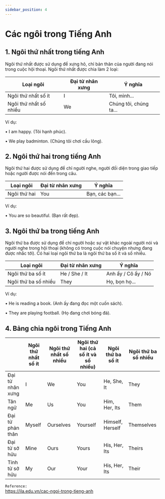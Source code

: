 ```yaml
---
sidebar_position: 4
---
```


# Các ngôi trong Tiếng Anh

## 1. Ngôi thứ nhất trong tiếng Anh
Ngôi thứ nhất được sử dụng để xưng hô, chỉ bản thân của người đang nói trong cuộc hội thoại. 
Ngôi thứ nhất được chia làm 2 loại:

| Loại ngôi              | Đại từ nhân xưng | Ý nghĩa                        |
| ---------------------- | ---------------- | ------------------------------ |
| Ngôi thứ nhất số ít    | I                | Tôi, mình...                   |
| Ngôi thứ nhất số nhiều | We               | Chúng tôi, chúng ta...         |

Ví dụ:

• I am happy. (Tôi hạnh phúc).

• We play badminton. (Chúng tôi chơi cầu lông).

## 2. Ngôi thứ hai trong tiếng Anh
Ngôi thứ hai được sử dụng để chỉ người nghe, người đối diện trong giao tiếp hoặc người được nói đến trong câu.

| Loại ngôi    | Đại từ nhân xưng | Ý nghĩa                 |
| ------------ | ---------------- | ----------------------- |
| Ngôi thứ hai | You              | Bạn, các bạn...         |

Ví dụ:

• You are so beautiful. (Bạn rất đẹp).

## 3. Ngôi thứ ba trong tiếng Anh
Ngôi thứ ba được sử dụng để chỉ người hoặc sự vật khác ngoài người nói và người nghe trong hội thoại (không có trong cuộc nói chuyện nhưng đang được nhắc tới). Có hai loại ngôi thứ ba là ngôi thứ ba số ít và số nhiều.

| Loại ngôi            | Đại từ nhân xưng | Ý nghĩa               |
| -------------------- | ---------------- | --------------------- |
| Ngôi thứ ba số ít    | He / She / It    | Anh ấy / Cô ấy / Nó   |
| Ngôi thứ ba số nhiều | They             | Họ, bọn họ...         |

Ví dụ:

• He is reading a book. (Anh ấy đang đọc một cuốn sách).

• They are playing football. (Họ đang chơi bóng đá).

## 4. Bảng chia ngôi trong Tiếng Anh

|                     | Ngôi thứ nhất số ít    | Ngôi thứ nhất số nhiều | Ngôi thứ hai (cả số ít và số nhiều) | Ngôi thứ ba số ít | Ngôi thứ ba số nhiều |
| ------------------- | ---------------------- | ------------ | ----------------- | -------------------- | -------------------- |
| Đại từ nhân xưng    | I                      | We           | You               | He, She, It          | They |
| Tân ngữ             | Me                     | Us           | You               | Him, Her, Its        | Them |
| Đại từ phản thân    | Myself                 | Ourselves    | Yourself          | Himself, Herself     | Themselves |
| Đại từ sở hữu       | Mine                   | Ours         | Yours             | His, Her, Its        | Theirs |
| Tính từ sở hữu      | My                     | Our          | Your              | His, Her, Its        | Their |

`Reference:`   
https://ila.edu.vn/cac-ngoi-trong-tieng-anh